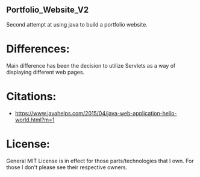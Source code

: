 ## Portfolio_Website_V2

Second attempt at using java to build a portfolio website.

# Differences:

Main difference has been the decision to utilize Servlets as a way of displaying different web pages. 

# Citations:

- https://www.javahelps.com/2015/04/java-web-application-hello-world.html?m=1

# License:

General MIT License is in effect for those parts/technologies that I own. For those I don't please see their respective owners. 